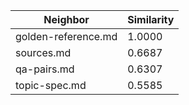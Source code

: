 | Neighbor | Similarity |
|----------|------------|
| golden-reference.md | 1.0000 |
| sources.md | 0.6687 |
| qa-pairs.md | 0.6307 |
| topic-spec.md | 0.5585 |
